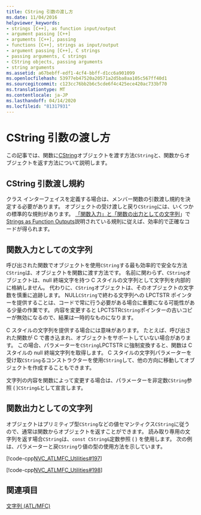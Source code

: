 ```yaml
---
title: CString 引数の渡し方
ms.date: 11/04/2016
helpviewer_keywords:
- strings [C++], as function input/output
- argument passing [C++]
- arguments [C++], passing
- functions [C++], strings as input/output
- argument passing [C++], C strings
- passing arguments, C strings
- CString objects, passing arguments
- string arguments
ms.assetid: a67bebff-edf1-4cf4-bbff-d1cc6a901099
ms.openlocfilehash: 53977eb47520a20571a2d5ba8aa105c567ff40d1
ms.sourcegitcommit: c123cc76bb2b6c5cde6f4c425ece420ac733bf70
ms.translationtype: MT
ms.contentlocale: ja-JP
ms.lasthandoff: 04/14/2020
ms.locfileid: "81317931"
---
```

# <a name="cstring-argument-passing"></a>CString 引数の渡し方

この記事では、関数に[CString](../atl-mfc-shared/reference/cstringt-class.md)オブジェクトを渡す方法`CString`と、関数からオブジェクトを返す方法について説明します。

## <a name="cstring-argument-passing-conventions"></a><a name="_core_cstring_argument.2d.passing_conventions"></a>CString 引数渡し規約

クラス インターフェイスを定義する場合は、メンバー関数の引数渡し規約を決定する必要があります。 オブジェクトの受け渡しと戻り`CString`には、いくつかの標準的な規則があります。 [「関数入力」と「関数の出力としての文字列](#_core_strings_as_function_inputs)」で[Strings as Function Outputs](#_core_strings_as_function_outputs)説明されている規則に従えば、効率的で正確なコードが得られます。

## <a name="strings-as-function-inputs"></a><a name="_core_strings_as_function_inputs"></a>関数入力としての文字列

呼び出された関数でオブジェクトを使用`CString`する最も効率的で安全な方法`CString`は、オブジェクトを関数に渡す方法です。 名前に関わらず、`CString`オブジェクトは、null 終端文字を持つ C スタイルの文字列として文字列を内部的に格納しません。 代わりに、`CString`オブジェクトは、そのオブジェクトの文字数を慎重に追跡します。 NULL`CString`で終わる文字列への LPCTSTR ポインターを提供することは、コードで常に行う必要がある場合に重要になる可能性がある少量の作業です。 内容を変更すると LPCTSTR`CString`ポインターの古いコピーが無効になるので、結果は一時的なものになります。

C スタイルの文字列を提供する場合には意味があります。 たとえば、呼び出された関数が C で書き込まれ、オブジェクトをサポートしていない場合があります。 この場合、パラメーターを`CString`LPCTSTR に強制変換すると、関数は C スタイルの null 終端文字列を取得します。 C スタイルの文字列パラメーターを受け取`CString`るコンストラクターを使用`CString`して、他の方向に移動してオブジェクトを作成することもできます。

文字列の内容を関数によって変更する場合は、パラメーターを非定数`CString`参照 ( )`CString&`として宣言します。

## <a name="strings-as-function-outputs"></a><a name="_core_strings_as_function_outputs"></a>関数出力としての文字列

オブジェクトはプリミティブ型`CString`などの値セマンティクス`CString`に従うので、通常は関数からオブジェクトを返すことができます。 読み取り専用の文字列を返す場合`CString`は、`const CString&`定数参照 ( ) を使用します。 次の例は、パラメーターと戻`CString`り値の型の使用方法を示しています。

[!code-cpp[NVC_ATLMFC_Utilities#197](../atl-mfc-shared/codesnippet/cpp/cstring-argument-passing_1.cpp)]

[!code-cpp[NVC_ATLMFC_Utilities#198](../atl-mfc-shared/codesnippet/cpp/cstring-argument-passing_2.cpp)]

## <a name="see-also"></a>関連項目

[文字列 (ATL/MFC)](../atl-mfc-shared/strings-atl-mfc.md)
